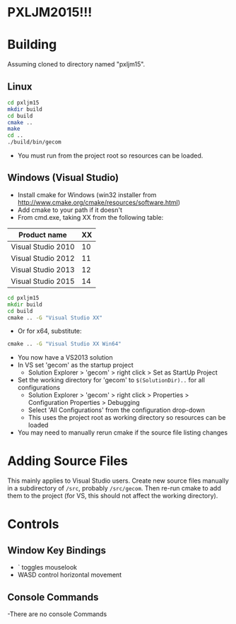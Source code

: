 PXLJM2015!!!
=======


Building
========

Assuming cloned to directory named "pxljm15".

Linux
-----

```bash
cd pxljm15
mkdir build
cd build
cmake ..
make
cd ..
./build/bin/gecom

```

- You must run from the project root so resources can be loaded.

Windows (Visual Studio)
----------------------------

- Install cmake for Windows (win32 installer from http://www.cmake.org/cmake/resources/software.html)
- Add cmake to your path if it doesn't
- From cmd.exe, taking XX from the following table:

Product name       | XX
 ----------------- | ---
Visual Studio 2010 | 10
Visual Studio 2012 | 11
Visual Studio 2013 | 12
Visual Studio 2015 | 14

```bat
cd pxljm15
mkdir build
cd build
cmake .. -G "Visual Studio XX"
```

- Or for x64, substitute:

```bat
cmake .. -G "Visual Studio XX Win64"
```

- You now have a VS2013 solution
- In VS set 'gecom' as the startup project
  - Solution Explorer > 'gecom' > right click > Set as StartUp Project
- Set the working directory for 'gecom' to ```$(SolutionDir)..``` for all configurations
  - Solution Explorer > 'gecom' > right click > Properties > Configuration Properties > Debugging
  - Select 'All Configurations' from the configuration drop-down
  - This uses the project root as working directory so resources can be loaded
- You may need to manually rerun cmake if the source file listing changes

Adding Source Files
===================

This mainly applies to Visual Studio users. Create new source files manually in a subdirectory of ```/src```, probably ```/src/gecom```. Then re-run cmake to add them to the project (for VS, this should not affect the working directory).

Controls
========

Window Key Bindings
-------------------
- \` toggles mouselook
- WASD control horizontal movement

Console Commands
----------------
-There are no console Commands
